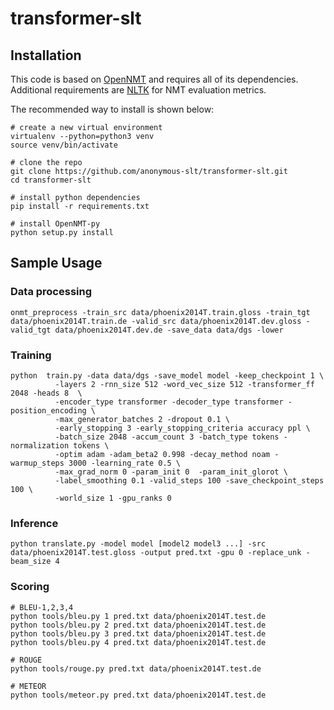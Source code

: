 
# transformer-slt


## Installation
This code is based on [OpenNMT](https://github.com/OpenNMT/OpenNMT-py) and requires all of its dependencies. Additional requirements are [NLTK](https://www.nltk.org/) for NMT evaluation metrics.

The recommended way to install is shown below:
```
# create a new virtual environment
virtualenv --python=python3 venv
source venv/bin/activate

# clone the repo
git clone https://github.com/anonymous-slt/transformer-slt.git
cd transformer-slt

# install python dependencies
pip install -r requirements.txt

# install OpenNMT-py
python setup.py install

```

## Sample Usage

### Data processing

```
onmt_preprocess -train_src data/phoenix2014T.train.gloss -train_tgt data/phoenix2014T.train.de -valid_src data/phoenix2014T.dev.gloss -valid_tgt data/phoenix2014T.dev.de -save_data data/dgs -lower 
```

### Training
```
python  train.py -data data/dgs -save_model model -keep_checkpoint 1 \
          -layers 2 -rnn_size 512 -word_vec_size 512 -transformer_ff 2048 -heads 8  \
          -encoder_type transformer -decoder_type transformer -position_encoding \
          -max_generator_batches 2 -dropout 0.1 \
          -early_stopping 3 -early_stopping_criteria accuracy ppl \
          -batch_size 2048 -accum_count 3 -batch_type tokens -normalization tokens \
          -optim adam -adam_beta2 0.998 -decay_method noam -warmup_steps 3000 -learning_rate 0.5 \
          -max_grad_norm 0 -param_init 0  -param_init_glorot \
          -label_smoothing 0.1 -valid_steps 100 -save_checkpoint_steps 100 \
          -world_size 1 -gpu_ranks 0
```

### Inference
```
python translate.py -model model [model2 model3 ...] -src data/phoenix2014T.test.gloss -output pred.txt -gpu 0 -replace_unk -beam_size 4
```

### Scoring
```
# BLEU-1,2,3,4
python tools/bleu.py 1 pred.txt data/phoenix2014T.test.de
python tools/bleu.py 2 pred.txt data/phoenix2014T.test.de
python tools/bleu.py 3 pred.txt data/phoenix2014T.test.de
python tools/bleu.py 4 pred.txt data/phoenix2014T.test.de

# ROUGE
python tools/rouge.py pred.txt data/phoenix2014T.test.de

# METEOR
python tools/meteor.py pred.txt data/phoenix2014T.test.de
```
